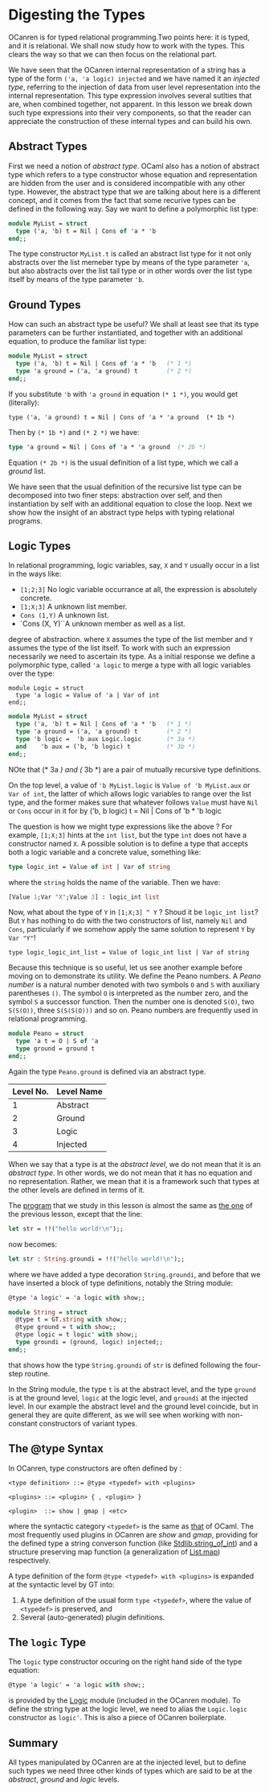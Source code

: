# Digesting the Types 

OCanren is for typed relational programming.Two points here: it is typed, and it is relational.
We shall now study how to work with the types. This clears the way so that we
can then focus on the relational part.

We have seen that the OCanren internal representation of a string has a type of the form
`('a, 'a logic) injected` and we have named it an _injected type_, referring to the injection
of data from user level representation into the internal representation. This type expression
involves several sutlties that are, when
combined together, not apparent. In this lesson we break down such type expressions into
their very components, so that the reader can appreciate the construction of these internal types
and can build his own. 

## Abstract Types

First  we need a notion of _abstract type_. OCaml also has a notion of abstract type
which refers to a type constructor whose equation and representation are hidden from the user and is
considered incompatible with any other type. However, the abstract type that we are talking about here
is a different concept, and it comes from the fact that some recurive types can be defined in the following way.
Say we want to define a polymorphic list type:
```ocaml
module MyList = struct
  type ('a, 'b) t = Nil | Cons of 'a * 'b 
end;;
```
The type constructor `MyList.t` is called an abstract list type for it not only abstracts over the list memeber type
 by means of the type parameter `'a`,  but also abstracts over the list tail type or in other words over the list type
 itself  by means of the type parameter `'b`. 

## Ground Types

How can such an abstract type be useful?  We shall at least see that its type parameters can be further instantiated,
and together with an additional equation, to produce the familiar list type: 
```ocaml
module MyList = struct
  type ('a, 'b) t = Nil | Cons of 'a * 'b   (* 1 *)
  type 'a ground = ('a, 'a ground) t        (* 2 *)
end;;
```
If you substitute `'b` with `'a ground` in equation `(* 1 *)`, you would get (literally):
```
type ('a, 'a ground) t = Nil | Cons of 'a * 'a ground  (* 1b *)
```
Then by `(* 1b *)` and `(* 2 *)` we have:
```ocaml
type 'a ground = Nil | Cons of 'a * 'a ground  (* 2b *)
```
Equation `(* 2b *)` is the usual definition of a list type, which we call a _ground_ list.

We have seen that the usual definition of the recursive list type can be decomposed into two finer steps: abstraction
over self, and then instantiation by self with an additional equation to close the loop. Next we show how the insight
of an abstract type helps with typing relational programs.


## Logic Types

In relational programming, logic variables, say, `X` and `Y` usually occur in a list in the ways like:
- `[1;2;3]` No logic variable occurrance at all, the expression is absolutely concrete.
- `[1;X;3]` A unknown list member.
- `Cons (1,Y)` A unknown list.
- `Cons (X, Y)``A unknown member as well as a list. 

degree of abstraction.
where `X` assumes the type of the list member and `Y` assumes the type of the list itself.
To work with such an expression necessarily we need to ascertain its type. 
As a initial  response we define a polymorphic type, called `'a logic`
to merge a type with all logic variables over the type:
```
module Logic = struct
  type 'a logic = Value of 'a | Var of int
end;;
```

```ocaml
module MyList = struct
  type ('a, 'b) t = Nil | Cons of 'a * 'b   (* 1 *)
  type 'a ground = ('a, 'a ground) t        (* 2 *)
  type 'b logic =  'b aux Logic.logic       (* 3a *)
  and    'b aux = ('b, 'b logic) t          (* 3b *) 
end;;
```
NOte that (* 3a *) and (* 3b *) are a pair of mutually recursive type definitions. 

On the top level, a value of `'b MyList.logic` is `Value of 'b MyList.aux` or `Var of int`, the latter of which allows
logic variables to range over the list type, and the former makes sure that whatever follows `Value` must have `Nil` or
`Cons` occur in it for by ('b, b logic) t = Nil | Cons of 'b * 'b logic 


The question is how we might type expressions like the above ? For example, `[1;X;3]` hints at the `int list`, but the
type `int` does not have a constructor named `X`. A possible solution is to define a type that accepts both a logic variable
and a concrete value, something like:
```ocaml
type logic_int = Value of int | Var of string
```
where the `string` holds the name of the variable. Then we have:
```ocaml
[Value 1;Var "X";Value 3] : logic_int list
```
Now, what about the type of `Y` in `[1;X;3] ^ Y` ? Shoud it be `logic_int list`? But `Y`  has nothing to do
 with the two constructors of list, namely `Nil` and `Cons`, particularly if we somehow apply the same
 solution to represent `Y` by `Var "Y"`! 
 ```
 type logic_logic_int_list = Value of logic_int list | Var of string
 ```


Because this
technique is so useful, let us see another example before moving on to demonstrate its utility. We define the Peano
 numbers. A _Peano number_ is a natural number denoted with two symbols `O` and `S` with auxiliary parentheses `()`.
 The symbol `O` is interpreted as the number zero, and the symbol `S` a successor function. Then the number one
 is denoted `S(O)`, two `S(S(O))`, three `S(S(S(O)))` and so on. Peano numbers are frequently used in relational programming.
```ocaml
module Peano = struct
  type 'a t = O | S of 'a
  type ground = ground t
end;;
```
Again the type `Peano.ground` is defined via an abstract type.




Level No. | Level Name
--        |--
1         | Abstract
2         | Ground
3         | Logic
4         | Injected



When we say that a type is at the _abstract level_, we do not mean that it is an _abstract type_.
In other words, we do not mean that it has no equation and no representation. Rather, we mean that
it is a framework such that types at the other levels are defined in terms of it.




The [program](hello2.ml) that we study in this lesson is almost the
same as [the one](../helloWorld/hello.ml) of the previous lesson, except that the line:
```ocaml
let str = !!("hello world!\n");;
```
now becomes:
```ocaml
let str : String.groundi = !!("hello world!\n");;
```
where we have added a type decoration `String.groundi`, and before that we have inserted a block
of type definitions, notably the String module:
```ocaml
@type 'a logic' = 'a logic with show;;

module String = struct
  @type t = GT.string with show;;
  @type ground = t with show;;
  @type logic = t logic' with show;;
  type groundi = (ground, logic) injected;;
end;;
```
that shows how the type `String.groundi` of `str` is defined following the four-step routine.

In the String
module, the type `t` is at the abstract level, and the type `ground` is at the ground level,
`logic` at the logic level, and `groundi` at the injected level. In our example the abstract level
and the ground level coincide, but in general they are quite different, as we will see when working
with non-constant constructors of variant types.  

## The @type Syntax

In OCanren, type constructors are often defined by :
```
<type definition> ::= @type <typedef> with <plugins>

<plugins> ::= <plugin> { , <plugin> }

<plugin>  ::= show | gmap | <etc>
```
where the syntactic category `<typedef>` is the same as
[that](https://ocaml.org/releases/4.11/htmlman/typedecl.html) of OCaml. The most frequently used plugins
in OCanren are _show_ and _gmap_, providing for the defined type a string converson function
(like [Stdlib.string_of_int](https://ocaml.org/releases/4.11/htmlman/libref/Stdlib.html)) and
a structure preserving map function 
(a generalization of  [List.map](https://ocaml.org/releases/4.11/htmlman/libref/List.html))  respectively.


A type definition of the form `@type <typedef> with <plugins>` is expanded at the syntactic level
by GT into:
1) A type definition of the usual form `type <typedef>`, where the value of `<typedef>` is preserved, and
1) Several (auto-generated) plugin definitions.

## The `logic` Type

The `logic` type constructor occuring on the right hand side of the type equation:
```ocaml
@type 'a logic' = 'a logic with show;;
```
is provided by the
[Logic](../../Installation/ocanren/src/core/Logic.mli#L21) module
(included in the OCanren module). To define the string type at the logic level,
we need to alias the `Logic.logic` constructor as `logic'`. This is also a piece
of OCanren boilerplate.

## Summary

All types manipulated by OCanren are at the injected level, but to define such types
we need three other kinds of types which are said to be at the
_abstract_, _ground_ and _logic_ levels. 